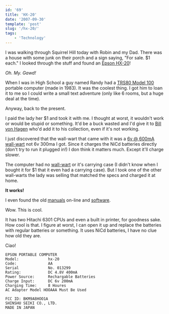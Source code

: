 ```yaml
---
id: '69'
title: 'HX-20'
date: '2007-09-30'
template: 'post'
slug: '/hx-20/'
tags:
    - 'Technology'
---
```


I was walking through Squirrel Hill today with Robin and my Dad. There was a
house with some junk on their porch and a sign saying, "For sale. \$1 each." I
looked through the stuff and found an
[Epson HX-20](http://oldcomputers.net/hx-20.html)!

_Oh. My. Gawd!_

When I was in High School a guy named Randy had a
[TRS80 Model 100](http://www.digibarn.com/collections/systems/trs80-model100/)
portable computer (made in 1983). It was the coolest thing. I got him to loan
it to me so I could write a small text adventure (only like 6 rooms, but a
huge deal at the time).<!-- more -->

Anyway, back to the present.

I paid the lady her \$1 and took it with me. I thought at worst, it wouldn't
work or would be stupid or something. It'd be a buck wasted and I'd give it to
[Bill von Hagen](http://www.vonhagen.org/ 'Ex-Punk rocker, book author, and computer-phile.')
who'd add it to his collection, even if it's not working.

I just discovered that the wall-wart that came with it was a
[6v @ 600mA wall-wart](http://www.xs4all.nl/~fjkraan/comp/hx20/adapter.html)
not 6v 300ma I got. Since it charges the NiCd batteries directly (don't try to
run it plugged in!) I don think it matters much. Except it'll charge slower.

The computer had no [wall-wart](http://en.wikipedia.org/wiki/Power_supply) or
it's carrying case (I didn't know when I bought it for \$1 that it even had a
carrying case). But I took one of the other wall-warts the lady was selling
that matched the specs and charged it at home.

**It works!**

I even found the old
[manuals](http://support.epson.com/hardware/computer/portable/hx20__/index.html)
on-line and [software](http://www.geocities.com/abcmcfarren/hx20/hx20.htm).

Wow. This is cool.

It has two Hitachi 6301 CPUs and even a built in printer, for goodness sake.
How cool is that. I figure at worst, I can open it up and replace the
batteries with regular batteries or something. It uses NiCd batteries, I have
no clue how old they are.

Ciao!

```
EPSON PORTABLE COMPUTER
Model:             hx-20
Code:              AA
Serial             No. 013299
Rating:            DC 4.8V 400mA
Power Source:      Rechargable Batteries
Charge Input:      DC 6v 200mA
Charging Time:     8 Houres
AC Adapter Model HOOAAA Must Be Used

FCC ID: BKM9A8HOO1A
SHINSHU SEIKI CO., LTD.
MADE IN JAPAN
```
